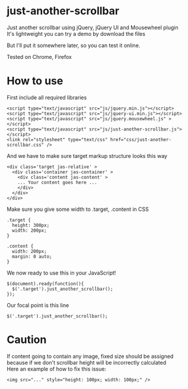just-another-scrollbar
======================

Just another scrollbar using jQuery, jQuery UI and Mousewheel plugin  
It's lightweight you can try a demo by download the files  
  
But I'll put it somewhere later, so you can test it online.  
  
Tested on Chrome, Firefox

How to use
==========
First include all required libraries

```
<script type="text/javascript" src="js/jquery.min.js"></script>
<script type="text/javascript" src="js/jquery-ui.min.js"></script>
<script type="text/javascript" src="js/jquery.mousewheel.js" ></script>
<script type="text/javascript" src="js/just-another-scrollbar.js"></script>
<link rel="stylesheet" type="text/css" href="css/just-another-scrollbar.css" />
```
And we have to make sure target markup structure looks this way
```
<div class='target jas-relative' >
  <div class='container jas-container' >
    <div class='content jas-content' >
    ... Your content goes here ...
    </div>
  </div>
</div>
```
Make sure you give some width to .target, .content in CSS
```
.target {
  height: 300px;
  width: 200px;
}

.content {
  width: 200px;
  margin: 0 auto;
}
```
  
We now ready to use this in your JavaScript!
```
$(document).ready(function(){
  $('.target').just_another_scrollbar();
});
```
Our focal point is this line
```
$('.target').just_another_scrollbar();
```

Caution
=======
If content going to contain any image, fixed size should be assigned because if we don't scrollbar height will be incorrectly calculated  
Here an example of how to fix this issue:
```
<img src="..." style="height: 100px; width: 100px;" />
```